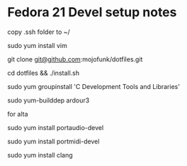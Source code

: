 # Fedora 21 Devel setup notes

copy .ssh folder to ~/

sudo yum install vim

git clone git@github.com:mojofunk/dotfiles.git

cd dotfiles && ./install.sh

sudo yum groupinstall 'C Development Tools and Libraries'

sudo yum-builddep ardour3

for alta

sudo yum install portaudio-devel

sudo yum install portmidi-devel

sudo yum install clang
